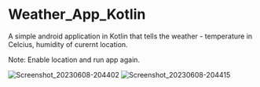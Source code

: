 # Weather_App_Kotlin
A simple android application in Kotlin that tells the weather - temperature in Celcius, humidity of curernt location.

Note: Enable location and run app again. 

![Screenshot_20230608-204402](https://github.com/piku20/Weather_App_Kotlin/assets/51356394/83ac2d29-021c-4310-881e-1a68a5955d95)
![Screenshot_20230608-204415](https://github.com/piku20/Weather_App_Kotlin/assets/51356394/dff3d922-0146-4ec9-ac23-a5ad4f5fb931)
